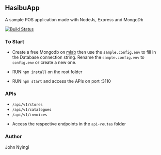 ## HasibuApp
A sample POS application made with NodeJs, Express and MongoDb

[![Build Status](https://travis-ci.com/j0nimost/HasibuApp.svg?branch=main)](https://travis-ci.com/github/j0nimost/HasibuApp)
### To Start

- Create a free Mongodb on [mlab](https://mlab.com/) then use the `sample.config.env` to fill in the Database connection string. 
Rename the `sample.config.env` to `config.env` or create a new one.

- RUN `npm install` on the root folder

- RUN `npm start` and access the APIs on port :3110

### APIs
- `/api/v1/stores`
- `/api/v1/catalogues`
- `/api/v1/invoices`
* Access the respective endpoints in the `api-routes` folder

### Author
John Nyingi